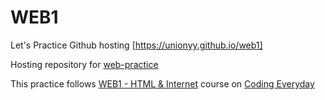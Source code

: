 # WEB1

Let's Practice Github hosting [https://unionyy.github.io/web1]

Hosting repository for [web-practice](https://github.com/unionyy/web-practice)

This practice follows [WEB1 - HTML & Internet](https://opentutorials.org/course/3084) course on [Coding Everyday](https://opentutorials.org/course/1)

